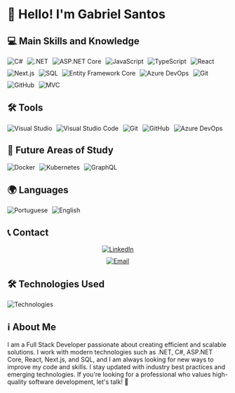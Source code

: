 # 👋 Hello! I'm Gabriel Santos

## 💻 Main Skills and Knowledge

<div style="display: flex; flex-wrap: wrap; gap: 10px;">
  <img align="center" alt="C#" src="https://img.shields.io/badge/C%23-007396?style=for-the-badge&logo=csharp&logoColor=white"/>
  <img align="center" alt=".NET" src="https://img.shields.io/badge/.NET-512BD4?style=for-the-badge&logo=.net&logoColor=white"/>
  <img align="center" alt="ASP.NET Core" src="https://img.shields.io/badge/ASP.NET_Core-512BD4?style=for-the-badge&logo=dotnet&logoColor=white"/>
  <img align="center" alt="JavaScript" src="https://img.shields.io/badge/JavaScript-F7DF1E?style=for-the-badge&logo=javascript&logoColor=black"/>
  <img align="center" alt="TypeScript" src="https://img.shields.io/badge/TypeScript-007ACC?style=for-the-badge&logo=typescript&logoColor=white"/>
  <img align="center" alt="React" src="https://img.shields.io/badge/React-61DAFB?style=for-the-badge&logo=react&logoColor=black"/>
  <img align="center" alt="Next.js" src="https://img.shields.io/badge/Next.js-000000?style=for-the-badge&logo=nextdotjs&logoColor=white"/>
  <img align="center" alt="SQL" src="https://img.shields.io/badge/SQL-4479A1?style=for-the-badge&logo=sql&logoColor=white"/>
  <img align="center" alt="Entity Framework Core" src="https://img.shields.io/badge/Entity_Framework_Core-86B8E0?style=for-the-badge&logo=entity-framework&logoColor=black"/>
  <img align="center" alt="Azure DevOps" src="https://img.shields.io/badge/Azure_DevOps-0078D4?style=for-the-badge&logo=azuredevops&logoColor=white"/>
  <img align="center" alt="Git" src="https://img.shields.io/badge/Git-F05032?style=for-the-badge&logo=git&logoColor=white"/>
  <img align="center" alt="GitHub" src="https://img.shields.io/badge/GitHub-181717?style=for-the-badge&logo=github&logoColor=white"/>
  <img align="center" alt="MVC" src="https://img.shields.io/badge/MVC-8A8A8A?style=for-the-badge&logo=dotnet&logoColor=white"/>
</div>

## 🛠 Tools

<div style="display: flex; flex-wrap: wrap; gap: 10px;">
  <img align="center" alt="Visual Studio" src="https://img.shields.io/badge/Visual_Studio-5C2D91?style=for-the-badge&logo=visualstudio&logoColor=white"/>
  <img align="center" alt="Visual Studio Code" src="https://img.shields.io/badge/Visual_Studio_Code-007ACC?style=for-the-badge&logo=visual-studio-code&logoColor=white"/>
  <img align="center" alt="Git" src="https://img.shields.io/badge/Git-F05032?style=for-the-badge&logo=git&logoColor=white"/>
  <img align="center" alt="GitHub" src="https://img.shields.io/badge/GitHub-181717?style=for-the-badge&logo=github&logoColor=white"/>
  <img align="center" alt="Azure DevOps" src="https://img.shields.io/badge/Azure_DevOps-0078D4?style=for-the-badge&logo=azuredevops&logoColor=white"/>
</div>

## 🚀 Future Areas of Study

<div style="display: flex; flex-wrap: wrap; gap: 10px;">
  <img align="center" alt="Docker" src="https://img.shields.io/badge/Docker-2496ED?style=for-the-badge&logo=docker&logoColor=white"/>
  <img align="center" alt="Kubernetes" src="https://img.shields.io/badge/Kubernetes-326CE5?style=for-the-badge&logo=kubernetes&logoColor=white"/>
  <img align="center" alt="GraphQL" src="https://img.shields.io/badge/GraphQL-E10098?style=for-the-badge&logo=graphql&logoColor=white"/>
</div>

## 🌍 Languages

<div style="display: flex; flex-wrap: wrap; gap: 10px;">
  <img align="center" alt="Portuguese" src="https://img.shields.io/badge/Portugu%C3%AAs-0078D4?style=for-the-badge&logo=language&logoColor=white"/>
  <img align="center" alt="English" src="https://img.shields.io/badge/English-1E90FF?style=for-the-badge&logo=language&logoColor=white"/>
</div>

## 📞 Contact

<div style="display: flex; flex-direction: column; gap: 10px; align-items: center;">
  <a href="https://www.linkedin.com/in/gabriel-josé-dos-santos" target="_blank">
    <img align="center" alt="LinkedIn" src="https://img.shields.io/badge/LinkedIn-0A66C2?style=for-the-badge&logo=linkedin&logoColor=white"/>
  </a>
  <a href="devgtrue@gmail.com">
    <img align="center" alt="Email" src="https://img.shields.io/badge/Email-EA4335?style=for-the-badge&logo=gmail&logoColor=white"/>
  </a>
</div>

## 🛠 Technologies Used

![Technologies](https://github-readme-stats.vercel.app/api/top-langs/?username=bieltrue95&layout=compact&theme=dark)

## ℹ️ About Me

I am a Full Stack Developer passionate about creating efficient and scalable solutions. I work with modern technologies such as .NET, C#, ASP.NET Core, React, Next.js, and SQL, and I am always looking for new ways to improve my code and skills. I stay updated with industry best practices and emerging technologies. If you're looking for a professional who values high-quality software development, let's talk! 🚀
